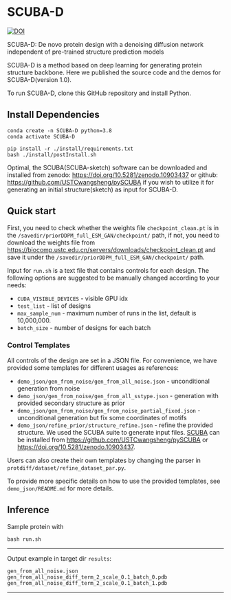 # SCUBA-D
[![DOI](https://zenodo.org/badge/DOI/10.5281/zenodo.10903437.svg)](https://doi.org/10.5281/zenodo.10903437)


SCUBA-D: De novo protein design with a denoising diffusion network independent of pre-trained structure prediction models

SCUBA-D is a method based on deep learning for generating protein structure backbone. Here we published the source code and the demos for SCUBA-D(version 1.0).

To run SCUBA-D, clone this GitHub repository and install Python.

## Install Dependencies
```
conda create -n SCUBA-D python=3.8
conda activate SCUBA-D

pip install -r ./install/requirements.txt
bash ./install/postInstall.sh
```

Optimal, the SCUBA(SCUBA-sketch) software can be downloaded and installed from zenodo: https://doi.org/10.5281/zenodo.10903437 or github: https://github.com/USTCwangsheng/pySCUBA if you wish to utilize it for generating an initial structure(sketch) as input for SCUBA-D.

## Quick start

First, you need to check whether the weights file `checkpoint_clean.pt` is in the `/savedir/priorDDPM_full_ESM_GAN/checkpoint/` path, if not, you need to download the weights file from https://biocomp.ustc.edu.cn/servers/downloads/checkpoint_clean.pt and save it under the `/savedir/priorDDPM_full_ESM_GAN/checkpoint/` path.

Input for `run.sh` is a text file that contains controls for each design.
The following options are suggested to be manually changed according to your needs:

* `CUDA_VISIBLE_DEVICES` - visible GPU idx
* `test_list` - list of designs
* `max_sample_num` - maximum number of runs in the list, default is 10,000,000.
* `batch_size` - number of designs for each batch


### Control Templates
All controls of the design are set in a JSON file. For convenience, we have provided some templates for different usages as references:
* `demo_json/gen_from_noise/gen_from_all_noise.json` - unconditional generation from noise
* `demo_json/gen_from_noise/gen_from_all_sstype.json` - generation with provided secondary structure as prior
* `demo_json/gen_from_noise/gen_from_noise_partial_fixed.json` - unconditional generation but fix some coordinates of motifs
* `demo_json/refine_prior/structure_refine.json` - refine the provided structure.
We used the SCUBA suite to generate input files. [SCUBA](https://github.com/USTCwangsheng/pySCUBA) can be installed from https://github.com/USTCwangsheng/pySCUBA or https://doi.org/10.5281/zenodo.10903437.


Users can also create their own templates by changing the parser in `protdiff/dataset/refine_dataset_par.py`.

To provide more specific details on how to use the provided templates, see `demo_json/README.md` for more details.

## Inference

Sample protein with
```
bash run.sh
```

-----------------------------------------------------------------------------------------------------
Output example in target dir `results`:
```
gen_from_all_noise.json
gen_from_all_noise_diff_term_2_scale_0.1_batch_0.pdb
gen_from_all_noise_diff_term_2_scale_0.1_batch_1.pdb
```

-----------------------------------------------------------------------------------------------------

